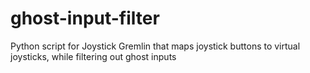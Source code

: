 # ghost-input-filter
Python script for Joystick Gremlin that maps joystick buttons to virtual joysticks, while filtering out ghost inputs
